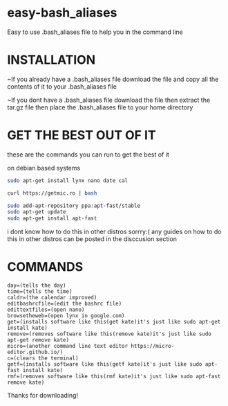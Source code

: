 # easy-bash_aliases
Easy to use .bash_aliases file to help you in the command line
# INSTALLATION

~If you already have a .bash_aliases file
download the file and copy all the contents of it to your .bash_aliases file

~If you dont have a .bash_aliases file
download the file then extract the tar.gz file then place the .bash_aliases file to your home directory

# GET THE BEST OUT OF IT

these are the commands you can run to get the best of it

on debian based systems

```bash
sudo apt-get install lynx nano date cal 
```
```bash
curl https://getmic.ro | bash
```
```bash
sudo add-apt-repository ppa:apt-fast/stable
sudo apt-get update
sudo apt-get install apt-fast
```
i dont know how to do this in other distros sorrry:(
any guides on how to do this in other distros can be posted in the disccusion section
# COMMANDS  
```
day=(tells the day)
time=(tells the time)
caldr=(the calendar improved)
editbashrcfile=(edit the bashrc file)
edittextfiles=(open nano)
browsetheweb=(open lynx in google.com)
get=(installs software like this(get kate)it's just like sudo apt-get install kate)
remove=(removes software like this(remove kate)it's just like sudo apt-get remove kate)
micro=(another command line text editor https://micro-editor.github.io/) 
c=(clears the terminal)
getf=(installs software like this(getf kate)it's just like sudo apt-fast install kate)
rmf=(removes software like this(rmf kate)it's just like sudo apt-fast remove kate)
```
Thanks for downloading!
